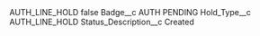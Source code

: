 <?xml version="1.0" encoding="UTF-8"?>
<CustomMetadata xmlns="http://soap.sforce.com/2006/04/metadata" xmlns:xsi="http://www.w3.org/2001/XMLSchema-instance" xmlns:xsd="http://www.w3.org/2001/XMLSchema">
    <label>AUTH_LINE_HOLD</label>
    <protected>false</protected>
    <values>
        <field>Badge__c</field>
        <value xsi:type="xsd:string">AUTH PENDING</value>
    </values>
    <values>
        <field>Hold_Type__c</field>
        <value xsi:type="xsd:string">AUTH_LINE_HOLD</value>
    </values>
    <values>
        <field>Status_Description__c</field>
        <value xsi:type="xsd:string">Created</value>
    </values>
</CustomMetadata>
